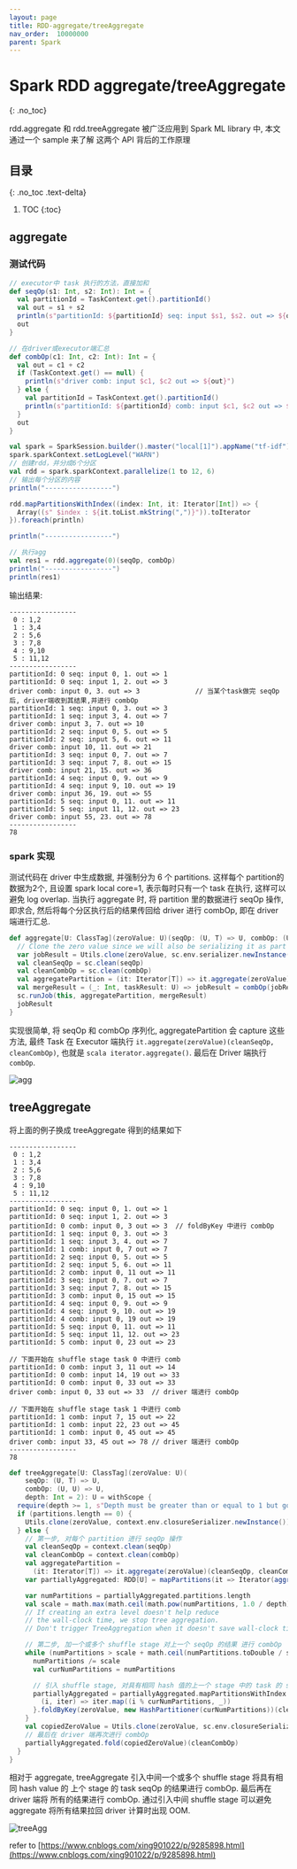 ```yaml
---
layout: page
title: RDD-aggregate/treeAggregate
nav_order:  10000000
parent: Spark 
---
```


# Spark RDD aggregate/treeAggregate

{: .no_toc}

rdd.aggregate 和 rdd.treeAggregate 被广泛应用到 Spark ML library 中, 本文通过一个 sample 来了解
这两个 API 背后的工作原理


## 目录
{: .no_toc .text-delta}

1. TOC
{:toc}

## aggregate

### 测试代码

``` scala
// executor中 task 执行的方法，直接加和
def seqOp(s1: Int, s2: Int): Int = {
  val partitionId = TaskContext.get().partitionId()
  val out = s1 + s2
  println(s"partitionId: ${partitionId} seq: input $s1, $s2. out => ${out}")
  out
}

// 在driver或executor端汇总
def combOp(c1: Int, c2: Int): Int = {
  val out = c1 + c2
  if (TaskContext.get() == null) {
    println(s"driver comb: input $c1, $c2 out => ${out}")
  } else {
    val partitionId = TaskContext.get().partitionId()
    println(s"partitionId: ${partitionId} comb: input $c1, $c2 out => ${out}")
  }
  out
}

val spark = SparkSession.builder().master("local[1]").appName("tf-idf").getOrCreate()
spark.sparkContext.setLogLevel("WARN")
// 创建rdd，并分成6个分区
val rdd = spark.sparkContext.parallelize(1 to 12, 6)
// 输出每个分区的内容
println("-----------------")

rdd.mapPartitionsWithIndex((index: Int, it: Iterator[Int]) => {
  Array((s" $index : ${it.toList.mkString(",")}")).toIterator
}).foreach(println)

println("-----------------")

// 执行agg
val res1 = rdd.aggregate(0)(seqOp, combOp)
println("-----------------")
println(res1)
```

输出结果:

``` console
-----------------
 0 : 1,2
 1 : 3,4
 2 : 5,6
 3 : 7,8
 4 : 9,10
 5 : 11,12
-----------------
partitionId: 0 seq: input 0, 1. out => 1
partitionId: 0 seq: input 1, 2. out => 3
driver comb: input 0, 3. out => 3              // 当某个task做完 seqOp 后, driver端收到其结果,并进行 combOp
partitionId: 1 seq: input 0, 3. out => 3
partitionId: 1 seq: input 3, 4. out => 7
driver comb: input 3, 7. out => 10
partitionId: 2 seq: input 0, 5. out => 5
partitionId: 2 seq: input 5, 6. out => 11
driver comb: input 10, 11. out => 21
partitionId: 3 seq: input 0, 7. out => 7
partitionId: 3 seq: input 7, 8. out => 15
driver comb: input 21, 15. out => 36
partitionId: 4 seq: input 0, 9. out => 9
partitionId: 4 seq: input 9, 10. out => 19
driver comb: input 36, 19. out => 55
partitionId: 5 seq: input 0, 11. out => 11
partitionId: 5 seq: input 11, 12. out => 23
driver comb: input 55, 23. out => 78
-----------------
78
```

### spark 实现

测试代码在 driver 中生成数据, 并强制分为 6 个 partitions. 这样每个 partition的数据为2个, 且设置 spark local core=1, 表示每时只有一个 task 在执行, 这样可以避免 log overlap.
当执行 aggregate 时, 将 partition 里的数据进行 seqOp 操作, 即求合, 然后将每个分区执行后的结果传回给 driver 进行 combOp, 即在 driver 端进行汇总.

``` scala
def aggregate[U: ClassTag](zeroValue: U)(seqOp: (U, T) => U, combOp: (U, U) => U): U = withScope {
  // Clone the zero value since we will also be serializing it as part of tasks
  var jobResult = Utils.clone(zeroValue, sc.env.serializer.newInstance())
  val cleanSeqOp = sc.clean(seqOp)
  val cleanCombOp = sc.clean(combOp)
  val aggregatePartition = (it: Iterator[T]) => it.aggregate(zeroValue)(cleanSeqOp, cleanCombOp)
  val mergeResult = (_: Int, taskResult: U) => jobResult = combOp(jobResult, taskResult)
  sc.runJob(this, aggregatePartition, mergeResult)
  jobResult
}
```

实现很简单, 将 seqOp 和 combOp 序列化, aggregatePartition 会 capture 这些方法, 最终 Task 在 Executor 端执行 `it.aggregate(zeroValue)(cleanSeqOp, cleanCombOp)`,
也就是 `scala iterator.aggregate()`. 最后在 Driver 端执行 `combOp`.


![agg](/docs/spark/rdd-agg/spark-ml-aggregate.drawio.svg)

## treeAggregate

将上面的例子换成 treeAggregate 得到的结果如下

``` console
-----------------
 0 : 1,2
 1 : 3,4
 2 : 5,6
 3 : 7,8
 4 : 9,10
 5 : 11,12
-----------------
partitionId: 0 seq: input 0, 1. out => 1
partitionId: 0 seq: input 1, 2. out => 3
partitionId: 0 comb: input 0, 3 out => 3  // foldByKey 中进行 combOp
partitionId: 1 seq: input 0, 3. out => 3
partitionId: 1 seq: input 3, 4. out => 7
partitionId: 1 comb: input 0, 7 out => 7
partitionId: 2 seq: input 0, 5. out => 5
partitionId: 2 seq: input 5, 6. out => 11
partitionId: 2 comb: input 0, 11 out => 11
partitionId: 3 seq: input 0, 7. out => 7
partitionId: 3 seq: input 7, 8. out => 15
partitionId: 3 comb: input 0, 15 out => 15
partitionId: 4 seq: input 0, 9. out => 9
partitionId: 4 seq: input 9, 10. out => 19
partitionId: 4 comb: input 0, 19 out => 19
partitionId: 5 seq: input 0, 11. out => 11
partitionId: 5 seq: input 11, 12. out => 23
partitionId: 5 comb: input 0, 23 out => 23

// 下面开始在 shuffle stage task 0 中进行 comb
partitionId: 0 comb: input 3, 11 out => 14
partitionId: 0 comb: input 14, 19 out => 33
partitionId: 0 comb: input 0, 33 out => 33
driver comb: input 0, 33 out => 33  // driver 端进行 combOp

// 下面开始在 shuffle stage task 1 中进行 comb
partitionId: 1 comb: input 7, 15 out => 22
partitionId: 1 comb: input 22, 23 out => 45
partitionId: 1 comb: input 0, 45 out => 45
driver comb: input 33, 45 out => 78 // driver 端进行 combOp
-----------------
78

```

``` scala
def treeAggregate[U: ClassTag](zeroValue: U)(
    seqOp: (U, T) => U,
    combOp: (U, U) => U,
    depth: Int = 2): U = withScope {
  require(depth >= 1, s"Depth must be greater than or equal to 1 but got $depth.")
  if (partitions.length == 0) {
    Utils.clone(zeroValue, context.env.closureSerializer.newInstance())
  } else {
    // 第一步, 对每个 partition 进行 seqOp 操作
    val cleanSeqOp = context.clean(seqOp)
    val cleanCombOp = context.clean(combOp)
    val aggregatePartition =
      (it: Iterator[T]) => it.aggregate(zeroValue)(cleanSeqOp, cleanCombOp)
    var partiallyAggregated: RDD[U] = mapPartitions(it => Iterator(aggregatePartition(it)))

    var numPartitions = partiallyAggregated.partitions.length
    val scale = math.max(math.ceil(math.pow(numPartitions, 1.0 / depth)).toInt, 2)
    // If creating an extra level doesn't help reduce
    // the wall-clock time, we stop tree aggregation.
    // Don't trigger TreeAggregation when it doesn't save wall-clock time

    // 第二步, 加一个或多个 shuffle stage 对上一个 seqOp 的结果 进行 combOp
    while (numPartitions > scale + math.ceil(numPartitions.toDouble / scale)) {
      numPartitions /= scale
      val curNumPartitions = numPartitions

      // 引入 shuffle stage, 对具有相同 hash 值的上一个 stage 中的 task 的 seqOp 结果进行 combOp 操作
      partiallyAggregated = partiallyAggregated.mapPartitionsWithIndex {
        (i, iter) => iter.map((i % curNumPartitions, _))
      }.foldByKey(zeroValue, new HashPartitioner(curNumPartitions))(cleanCombOp).values
    }
    val copiedZeroValue = Utils.clone(zeroValue, sc.env.closureSerializer.newInstance())
    // 最后在 driver 端再次进行 combOp
    partiallyAggregated.fold(copiedZeroValue)(cleanCombOp)
  }
}
```

相对于 aggregate, treeAggregate 引入中间一个或多个 shuffle stage 将具有相同 hash value 的 上个 stage 的 task seqOp 的结果进行 combOp.
最后再在 driver 端将 所有的结果进行 combOp. 通过引入中间 shuffle stage 可以避免 aggregate 将所有结果拉回 driver 计算时出现 OOM.

![treeAgg](/docs/spark/rdd-agg/spark-ml-treeAggregate.drawio.svg)

refer to [https://www.cnblogs.com/xing901022/p/9285898.html](https://www.cnblogs.com/xing901022/p/9285898.html)
